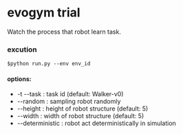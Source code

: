 # evogym trial

Watch the process that robot learn task.

### excution
```
$python run.py --env env_id
```
#### options:
- -t --task       : task id (default: Walker-v0)
- --random        : sampling robot randomly
- --height        : height of robot structure (default: 5)
- --width         : width of robot structure (default: 5)
- --deterministic : robot act deterministically in simulation
